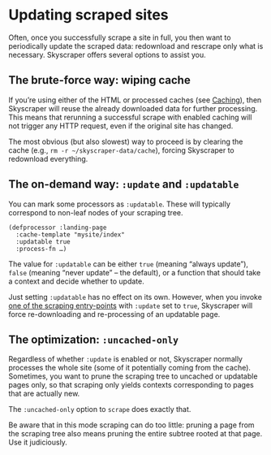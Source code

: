 # Updating scraped sites

Often, once you successfully scrape a site in full, you then want to periodically update the scraped data: redownload and rescrape only what is necessary. Skyscraper offers several options to assist you.

## The brute-force way: wiping cache

If you’re using either of the HTML or processed caches (see [Caching][1]), then Skyscraper will reuse the already downloaded data for further processing. This means that rerunning a successful scrape with enabled caching will not trigger any HTTP request, even if the original site has changed.

The most obvious (but also slowest) way to proceed is by clearing the cache (e.g., `rm -r ~/skyscraper-data/cache`), forcing Skyscraper to redownload everything.

## The on-demand way: `:update` and `:updatable`

You can mark some processors as `:updatable`. These will typically correspond to non-leaf nodes of your scraping tree.

```
(defprocessor :landing-page
  :cache-template "mysite/index"
  :updatable true
  :process-fn …)
```

The value for `:updatable` can be either `true` (meaning “always update”), `false` (meaning “never update” – the default), or a function that should take a context and decide whether to update.

Just setting `:updatable` has no effect on its own. However, when you invoke [one of the scraping entry-points][2] with `:update` set to `true`, Skyscraper will force re-downloading and re-processing of an updatable page.

## The optimization: `:uncached-only`

Regardless of whether `:update` is enabled or not, Skyscraper normally processes the whole site (some of it potentially coming from the cache). Sometimes, you want to prune the
scraping tree to uncached or updatable pages only, so that scraping only yields contexts corresponding to pages that are actually new.

The `:uncached-only` option to `scrape` does exactly that.

Be aware that in this mode scraping can do too little: pruning a page from the scraping tree also means pruning the entire subtree rooted at that page. Use it judiciously.

 [1]: caching.md
 [2]: scraping-modes.md
